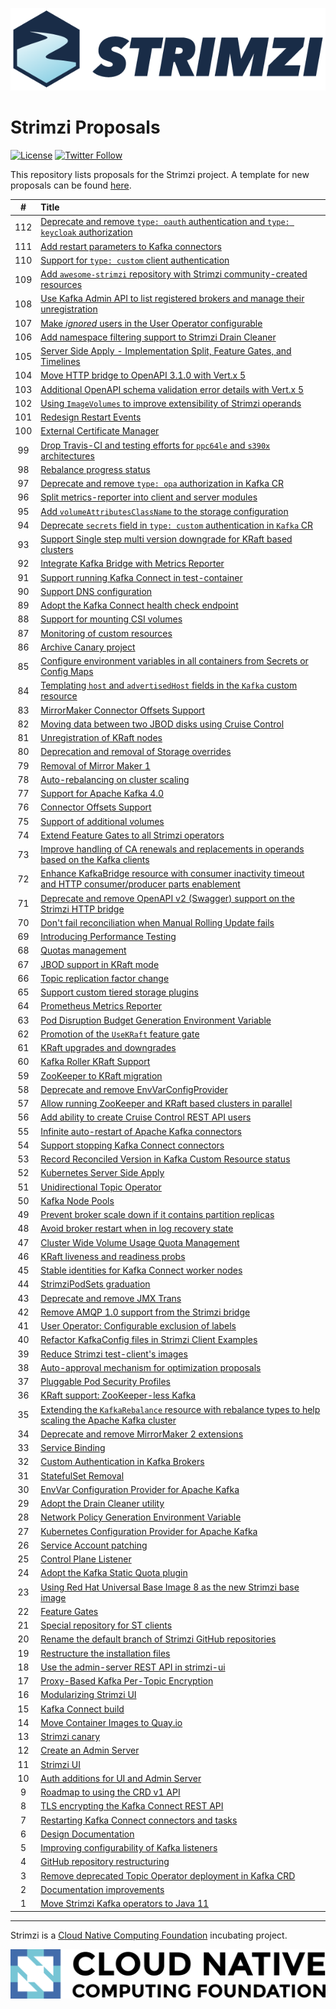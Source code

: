 [![Strimzi](./logo/strimzi.png)](https://strimzi.io/)

# Strimzi Proposals

[![License](https://img.shields.io/badge/license-Apache--2.0-blue.svg)](http://www.apache.org/licenses/LICENSE-2.0)
[![Twitter Follow](https://img.shields.io/twitter/follow/strimziio?style=social)](https://twitter.com/strimziio)

This repository lists proposals for the Strimzi project. A template for new proposals can be found [here](./000-template.md).

| #  | Title                                                                 |
|:--:|:----------------------------------------------------------------------|
| 112 | [Deprecate and remove `type: oauth` authentication and `type: keycloak` authorization](./112-deprecate-and-remove-oauth-authentication-and-authorization.md) |
| 111 | [Add restart parameters to Kafka connectors](./111-add-restart-parameters-to-kafka-connectors.md) |
| 110 | [Support for `type: custom` client authentication](./110-custom-client-authentication.md) |
| 109 | [Add `awesome-strimzi` repository with Strimzi community-created resources](./109-awesome-strimzi-repo.md) |
| 108 | [Use Kafka Admin API to list registered brokers and manage their unregistration](./108-list-unregister-nodes-admin-api.md) |
| 107 | [Make _ignored_ users in the User Operator configurable](./107-make-ignored-users-in-UO-configurable.md) |
| 106 | [Add namespace filtering support to Strimzi Drain Cleaner](./106-strimzi-drain-cleaner-namespace-filtering-proposal.md) |
| 105 | [Server Side Apply - Implementation Split, Feature Gates, and Timelines](./105-server-side-apply-implementation-fg-timelines.md) |
| 104 | [Move HTTP bridge to OpenAPI 3.1.0 with Vert.x 5](./104-bridge-vertx5-openapi-3.1.0.md) |
| 103 | [Additional OpenAPI schema validation error details with Vert.x 5](./103-bridge-vertx5-errors.md) |
| 102 | [Using `ImageVolumes` to improve extensibility of Strimzi operands](./102-using-image-volumes-to-improve-extensibility-of-Strimzi-operands.md) |
| 101 | [Redesign Restart Events](./101-redesign-restart-events.md) |
| 100 | [External Certificate Manager](./100-external-certificate-manager.md) |
| 99 | [Drop Travis-CI and testing efforts for `ppc64le` and `s390x` architectures](./099-drop-travis-ci-and-testing-for-ppc-and-s390x.md) |
| 98 | [Rebalance progress status](./098-rebalance-progress-status.md) |
| 97 | [Deprecate and remove `type: opa` authorization in Kafka CR](./097-deprecate-OPA-authorization.md) |
| 96 | [Split metrics-reporter into client and server modules](./096-split-metrics-reporter-into-modules.md) |
| 95 | [Add `volumeAttributesClassName` to the storage configuration](./095-add-support-volumeattributesclassname.md) |
| 94 | [Deprecate `secrets` field in `type: custom` authentication in `Kafka` CR](./094-deprecate-secrets-field-in-custom-server-authentication.md) |
| 93 | [Support Single step multi version downgrade for KRaft based clusters](./093-single-step-multi-version-downgrade.md) |
| 92 | [Integrate Kafka Bridge with Metrics Reporter](./092-integrate-bridge-with-metrics-reporter.md) |
| 91 | [Support running Kafka Connect in test-container](./091-add-connect-to-test-container.md) |
| 90 | [Support DNS configuration](./090-support-dns-config.md) |
| 89 | [Adopt the Kafka Connect health check endpoint](./089-adopt-connect-health-endpoint.md) |
| 88 | [Support for mounting CSI volumes](./088-support-mounting-of-CSI-volumes.md) |
| 87 | [Monitoring of custom resources](./087-monitoring-of-custom-resources.md) |
| 86 | [Archive Canary project](./086-archive-canary.md) |
| 85 | [Configure environment variables in all containers from Secrets or Config Maps](./085-configure-env-vars-based-on-secrets-or-configmaps.md) |
| 84 | [Templating `host` and `advertisedHost` fields in the `Kafka` custom resource](./084-templating-host-and-advertisedHost-fields.md) |
| 83 | [MirrorMaker Connector Offsets Support](./083-mm2-connector-offsets-support.md) |
| 82 | [Moving data between two JBOD disks using Cruise Control](./082-moving-data-between-two-jbod-disks-using-cruise-control.md) |
| 81 | [Unregistration of KRaft nodes](./081-unregistration-of-KRaft-nodes.md) |
| 80 | [Deprecation and removal of Storage overrides](./080-deprecation-and-removal-of-storage-overrides.md) |
| 79 | [Removal of Mirror Maker 1](./079-removal-of-mirror-maker-1.md) |
| 78 | [Auto-rebalancing on cluster scaling](./078-auto-rebalancing-cluster-scaling.md) |
| 77 | [Support for Apache Kafka 4.0](./077-support-for-kafka-4.0.md) |
| 76 | [Connector Offsets Support](./076-connector-offsets-support.md) |
| 75 | [Support of additional volumes](./075-additional-volumes-support.md) |
| 74 | [Extend Feature Gates to all Strimzi operators](./074-extend-feature-gates-to-all-operators.md) |
| 73 | [Improve handling of CA renewals and replacements in operands based on the Kafka clients](./073-improve-handling-of-CA-renewals-and-replacements-in-client-based-operands.md) |
| 72 | [Enhance KafkaBridge resource with consumer inactivity timeout and HTTP consumer/producer parts enablement](./072-kafkabrige-consumer-producer.md) |
| 71 | [Deprecate and remove OpenAPI v2 (Swagger) support on the Strimzi HTTP bridge](./071-deprecate-bridge-openapi-2.md) |
| 70 | [Don't fail reconciliation when Manual Rolling Update fails](./070-dont-fail-reconciliation-in-manual-rolling-update.md) |
| 69 | [Introducing Performance Testing](./069-performance-testing.md) |
| 68 | [Quotas management](./068-quotas-management.md) |
| 67 | [JBOD support in KRaft mode](./067-kraft-jbod-support.md) |
| 66 | [Topic replication factor change](./066-topic-replication-factor-change.md) |
| 65 | [Support custom tiered storage plugins](./065-support-tiered-storage.md) |
| 64 | [Prometheus Metrics Reporter](./064-prometheus-metrics-reporter.md) |
| 63 | [Pod Disruption Budget Generation Environment Variable](./063-pdb-generation-environment-variable.md) |
| 62 | [Promotion of the `UseKRaft` feature gate](./062-UseKRaft-feature-gate-promotion.md) |
| 61 | [KRaft upgrades and downgrades](./061-kraft-upgrades-and-downgrades.md) |
| 60 | [Kafka Roller KRaft Support](./060-kafka-roller-kraft.md) |
| 59 | [ZooKeeper to KRaft migration](./059-zk-kraft-migration.md) |
| 58 | [Deprecate and remove EnvVarConfigProvider](./058-deprecate-and-remove-envvar-config-provider.md) |
| 57 | [Allow running ZooKeeper and KRaft based clusters in parallel](./057-run-zk-kraft-clusters-parallel.md) |
| 56 | [Add ability to create Cruise Control REST API users](./056-cruise-control-api-users.md) |
| 55 | [Infinite auto-restart of Apache Kafka connectors](./055-infinite-auto-restart-of-Kafka-connectors.md) |
| 54 | [Support stopping Kafka Connect connectors](./054-stopping-kafka-connect-connectors.md) |
| 53 | [Record Reconciled Version in Kafka Custom Resource status](./053-record-reconciled-versions.md) |
| 52 | [Kubernetes Server Side Apply](./052-k8s-server-side-apply.md) |
| 51 | [Unidirectional Topic Operator](./051-unidirectional-topic-operator.md) |
| 50 | [Kafka Node Pools](./050-Kafka-Node-Pools.md) |
| 49 | [Prevent broker scale down if it contains partition replicas](./049-prevent-broker-scale-down-if-it-contains-partition-replicas.md) |
| 48 | [Avoid broker restart when in log recovery state](./048-avoid-broker-restarts-when-in-recovery.md) |
| 47 | [Cluster Wide Volume Usage Quota Management](./047-cluster-wide-volume-usage-quota-management.md) |
| 46 | [KRaft liveness and readiness probs](./046-kraft-liveness-readiness.md) |
| 45 | [Stable identities for Kafka Connect worker nodes](./045-Stable-identities-for-Kafka-Connect-worker-nodes.md) |
| 44 | [StrimziPodSets graduation](./044-StrimziPodSets-graduation.md) |
| 43 | [Deprecate and remove JMX Trans](./043-deprecate-and-remove-jmxtrans.md) |
| 42 | [Remove AMQP 1.0 support from the Strimzi bridge](./042-remove-bridge-amqp-support.md) |
| 41 | [User Operator: Configurable exclusion of labels](./041-user-operator-configurable-exclusion-of-labels.md) |
| 40 | [Refactor KafkaConfig files in Strimzi Client Examples](./040-refactor-client-examples.md) |
| 39 | [Reduce Strimzi test-client's images](./039-reduce-test-clients-images.md) |
| 38 | [Auto-approval mechanism for optimization proposals](./038-optimization-proposal-autoapproval.md) |
| 37 | [Pluggable Pod Security Profiles](./037-pluggable-pod-security-profiles.md) |
| 36 | [KRaft support: ZooKeeper-less Kafka](./036-kraft-mode.md) |
| 35 | [Extending the `KafkaRebalance` resource with rebalance types to help scaling the Apache Kafka cluster](./035-rebalance-types-scaling-brokers.md) |
| 34 | [Deprecate and remove MirrorMaker 2 extensions](./034-deprecate-and-remove-mirror-maker-2-extensions.md) |
| 33 | [Service Binding](./033-service-binding.md) |
| 32 | [Custom Authentication in Kafka Brokers ](./032-custom_authentication_in_kafka_brokers.md) |
| 31 | [StatefulSet Removal](./031-statefulset-removal.md) |
| 30 | [EnvVar Configuration Provider for Apache Kafka](./030-env-var-config-provider.md) |
| 29 | [Adopt the Drain Cleaner utility](./029-adopt-the-drain-cleaner-utility.md) |
| 28 | [Network Policy Generation Environment Variable](./028-network-policy-generation-environment-variable.md) |
| 27 | [Kubernetes Configuration Provider for Apache Kafka](./027-kubernetes-config-provider.md) |
| 26 | [Service Account patching](./026-service-account-patching.md) |
| 25 | [Control Plane Listener](./025-control-plain-listener.md) |
| 24 | [Adopt the Kafka Static Quota plugin](./024-adopt-the-kafka-static-quota-plugin.md) |
| 23 | [Using Red Hat Universal Base Image 8 as the new Strimzi base image](./023-using-ubi8-as-base-image.md) |
| 22 | [Feature Gates](./022-feature-gates.md) |
| 21 | [Special repository for ST clients](./021-special-repository-for-st-clients-based-on-example-clients.md) |
| 20 | [Rename the default branch of Strimzi GitHub repositories](./020-rename-default-branch-of-strimzi-github-repositories.md) |
| 19 | [Restructure the installation files](./019-restruture-the-installation-files.md) |
| 18 | [Use the admin-server REST API in strimzi-ui](./018-rest-admin-api.md) |
| 17 | [Proxy-Based Kafka Per-Topic Encryption](./017-kafka-topic-encryption.md) |
| 16 | [Modularizing Strimzi UI](./016-modularizing-strimzi-ui.md) |
| 15 | [Kafka Connect build](./015-kafka-connect-build.md) |
| 14 | [Move Container Images to Quay.io](./014-move-docker-images-to-quay.io.md) |
| 13 | [Strimzi canary](./013-kafka-canary.md) |
| 12 | [Create an Admin Server](./012-admin-server.md) |
| 11 | [Strimzi UI](./011-strimzi-ui.md) |
| 10 | [Auth additions for UI and Admin Server](./010-ui-and-admin-server-security.md)  |
| 9  | [Roadmap to using the CRD v1 API](./009-crd-v1-roadmap.md)  |
| 8  | [TLS encrypting the Kafka Connect REST API](./008-tls-encrypt-the-kafka-connect-rest-api.md)  |
| 7  | [Restarting Kafka Connect connectors and tasks](./007-restarting-kafka-connect-connectors-and-tasks.md) |
| 6  | [Design Documentation](./006-design-docs.md) |
| 5  | [Improving configurability of Kafka listeners](./005-improving-configurability-of-kafka-listeners.md) |
| 4  | [GitHub repository restructuring](./004-github-repository-restructuring.md) |
| 3  | [Remove deprecated Topic Operator deployment in Kafka CRD](./003-remove-deprecated-topic-operator-from-kafka-crd.md) |
| 2  | [Documentation improvements](./002-documentation-improvements.md) |
| 1  | [Move Strimzi Kafka operators to Java 11](./001-move-strimzi-kafka-operators-to-java-11.md) |

---

Strimzi is a <a href="http://cncf.io">Cloud Native Computing Foundation</a> incubating project.

![CNCF ><](./logo/cncf-color.png)
